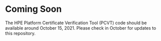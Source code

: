 Coming Soon 
===========
 
The HPE Platform Certificate Verification Tool (PCVT) code should be available around October 15, 2021. Please check in October for updates to this repository.

